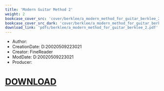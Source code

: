 ```yaml
---
title: 'Modern Guitar Method 2'
weight: 2
bookcase_cover_src: 'cover/berklee/a_modern_method_for_guitar_berklee_2.png'
bookcase_cover_src_dark: 'cover/berklee/a_modern_method_for_guitar_berklee_2.png'
download_link: 'pdfs/berklee/a_modern_method_for_guitar_berklee_2.pdf'
---
```


- Author: 
- CreationDate: D:20020509223021
- Creator: FineReader
- ModDate: D:20020509223021
- Producer: 
# [DOWNLOAD](/pdfs/berklee/a_modern_method_for_guitar_berklee_2.pdf)
